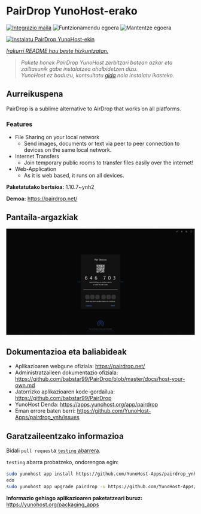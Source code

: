 <!--
Ohart ongi: README hau automatikoki sortu da <https://github.com/YunoHost/apps/tree/master/tools/readme_generator>ri esker
EZ editatu eskuz.
-->

# PairDrop YunoHost-erako

[![Integrazio maila](https://dash.yunohost.org/integration/pairdrop.svg)](https://dash.yunohost.org/appci/app/pairdrop) ![Funtzionamendu egoera](https://ci-apps.yunohost.org/ci/badges/pairdrop.status.svg) ![Mantentze egoera](https://ci-apps.yunohost.org/ci/badges/pairdrop.maintain.svg)

[![Instalatu PairDrop YunoHost-ekin](https://install-app.yunohost.org/install-with-yunohost.svg)](https://install-app.yunohost.org/?app=pairdrop)

*[Irakurri README hau beste hizkuntzatan.](./ALL_README.md)*

> *Pakete honek PairDrop YunoHost zerbitzari batean azkar eta zailtasunik gabe instalatzea ahalbidetzen dizu.*  
> *YunoHost ez baduzu, kontsultatu [gida](https://yunohost.org/install) nola instalatu ikasteko.*

## Aurreikuspena

PairDrop is a sublime alternative to AirDrop that works on all platforms.

### Features

- File Sharing on your local network
	- Send images, documents or text via peer to peer connection to devices on the same local network.
- Internet Transfers
	- Join temporary public rooms to transfer files easily over the internet!
- Web-Application
	- As it is web based, it runs on all devices.


**Paketatutako bertsioa:** 1.10.7~ynh2

**Demoa:** <https://pairdrop.net/>

## Pantaila-argazkiak

![PairDrop(r)en pantaila-argazkia](./doc/screenshots/pairdrop_screenshot_desktop.png)

## Dokumentazioa eta baliabideak

- Aplikazioaren webgune ofiziala: <https://pairdrop.net/>
- Administratzaileen dokumentazio ofiziala: <https://github.com/babstar99/PairDrop/blob/master/docs/host-your-own.md>
- Jatorrizko aplikazioaren kode-gordailua: <https://github.com/babstar99/PairDrop>
- YunoHost Denda: <https://apps.yunohost.org/app/pairdrop>
- Eman errore baten berri: <https://github.com/YunoHost-Apps/pairdrop_ynh/issues>

## Garatzaileentzako informazioa

Bidali `pull request`a [`testing` abarrera](https://github.com/YunoHost-Apps/pairdrop_ynh/tree/testing).

`testing` abarra probatzeko, ondorengoa egin:

```bash
sudo yunohost app install https://github.com/YunoHost-Apps/pairdrop_ynh/tree/testing --debug
edo
sudo yunohost app upgrade pairdrop -u https://github.com/YunoHost-Apps/pairdrop_ynh/tree/testing --debug
```

**Informazio gehiago aplikazioaren paketatzeari buruz:** <https://yunohost.org/packaging_apps>
